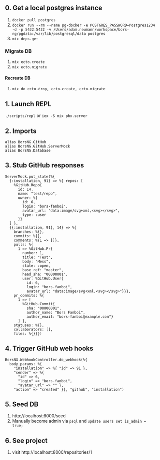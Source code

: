 ## 0. Get a local postgres instance

1. `docker pull postgres`
1. `docker run --rm --name pg-docker -e POSTGRES_PASSWORD=Postgres1234 -d -p 5432:5432 -v /Users/adam.neumann/workspace/bors-ng/pgdata:/var/lib/postgresql/data postgres`
1. `mix deps.get`

### Migrate DB

1. `mix ecto.create`
1. `mix ecto.migrate`

#### Recreate DB

1. `mix do ecto.drop, ecto.create, ecto.migrate`

## 1. Launch REPL

`./scripts/repl` or `iex -S mix phx.server`

## 2. Imports

```
alias BorsNG.GitHub
alias BorsNG.GitHub.ServerMock
alias BorsNG.Database
```

## 3. Stub GitHub responses

```
ServerMock.put_state(%{
  {:installation, 91} => %{ repos: [
    %GitHub.Repo{
      id: 14,
      name: "test/repo",
      owner: %{
        id: 6,
        login: "bors-fanboi",
        avatar_url: "data:image/svg+xml,<svg></svg>",
        type: :user
      }}
  ] },
  {{:installation, 91}, 14} => %{
    branches: %{},
    commits: %{},
    comments: %{1 => []},
    pulls: %{
      1 => %GitHub.Pr{
        number: 1,
        title: "Test",
        body: "Mess",
        state: :open,
        base_ref: "master",
        head_sha: "00000001",
        user: %GitHub.User{
          id: 6,
          login: "bors-fanboi",
          avatar_url: "data:image/svg+xml,<svg></svg>"}}},
    pr_commits: %{
      1 => [
        %GitHub.Commit{
          sha: "00000001",
          author_name: "Bors Fanboi",
          author_email: "bors-fanboi@example.com"}
      ] },
    statuses: %{},
    collaborators: [],
    files: %{}}})
```

## 4. Trigger GitHub web hooks

```
BorsNG.WebhookController.do_webhook(%{
  body_params: %{
    "installation" => %{ "id" => 91 },
    "sender" => %{
      "id" => 6,
      "login" => "bors-fanboi",
      "avatar_url" => "" },
    "action" => "created" }}, "github", "installation")
```

## 5. Seed DB

1. http://localhost:8000/seed
1. Manually become admin via `psql` and `update users set is_admin = true;`


## 6. See project

1. visit http://localhost:8000/repositories/1
